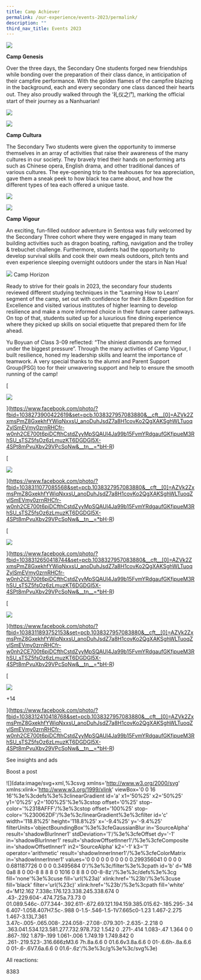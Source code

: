 ```yaml
---
title: Camp Achiever
permalink: /our-experience/events-2023/permalink/
description: ""
third_nav_title: Events 2023
---
```

![](/images/camp%201.jpg)

**Camp Genesis**

Over the three days, the Secondary One students forged new friendships while bonding over the preparation of their class dance, in anticipation of their campfire performance. With the golden flames of the campfire blazing in the background, each and every secondary one class danced their hearts out. They also proudly walked through the ‘礼仪之门, marking the official start of their journey as a Nanhuarian!

![](/images/2023%20camp%203.jpg)

![](/images/2023%20camp%20genesis%204.jpg)

**Camp Cultura**

The Secondary Two students were given the opportunity to immerse themselves in an array of activities that raise their awareness of the many cultures in our society. They bravely tried their hands on performing arts such as Chinese opera, English drama, and other traditional dances of various cultures. The eye-opening trip to the teahouses for tea appreciation, gave them a sneak peek to how black tea came about, and how the different types of tea each offered a unique taste.

![](/images/2023%20camp%20cultura%20dance.jpg)

![](/images/2023%20camp%20cultura%20tea%20appreciation.jpg)

**Camp Vigour**

An exciting, fun-filled outdoor adventure in Sentosa was fully welcomed by the Secondary Three cohort where they were engaged in many team building activities such as dragon boating, rafting, navigation and the trolley & trebuchet challenge. Furthermore, students had the opportunity to develop survival skills and cook their own meals outdoors, pitch tents and even experience sleeping overnight outdoors under the stars in Nan Hua!

![](/images/2023%20camp%20vigour%20beach.jpg)
Camp Horizon

Ready to strive for their goals in 2023, the secondary four students reviewed different studying techniques in the “Learning How to Learn’ segment of the camp, set out with confidence for their 8.8km Expedition for Excellence and visited various institutes of higher learning to develop resilience and make a more informed choice in their future career pathways. On top of that, students suited up for a luxurious fine dining experience where they picked up skills on social etiquette that prepared them for life ahead.

Yu Boyuan of Class 3-09 reflected: “The shiniest diamonds are formed under the biggest pressure”. Through the many activities of Camp Vigour, I built resilience, honed my leadership skills and learnt the importance of teamwork. A very special thanks to the alumni and Parent Support Group(PSG) too for their unwavering support and help to ensure the smooth running of the camp!

[

![](https://scontent.fsin6-1.fna.fbcdn.net/v/t39.30808-6/327314328_3435161033396655_610103574150862459_n.jpg?stp=dst-jpg_p600x600&_nc_cat=111&ccb=1-7&_nc_sid=730e14&_nc_ohc=YjUwQ2DuU_EAX9mj-pD&_nc_ht=scontent.fsin6-1.fna&oh=00_AfCibXwl8N5__0ugwRBECfKhdkmCz_-DiXTECgAILSNrag&oe=6419EAB9)

](https://www.facebook.com/photo/?fbid=1038273900422619&set=pcb.1038327957083880&__cft__[0]=AZVk2ZxmsPmZ8GxekhfYWiqNxxsU_anoDuhJsdZ7a8H1covKo2QgXAKSghWLTuoqZylSmEVmy0zrnRHCfr-w0nh2CE700t6piDCfthCstdZyyMpSQAUl4Ja99b15FvmYRdgaufGKfjpueM3RhSU_sTSZ5fsOz6zLmuzKT6DGDGl5X-4SPt8mPvuXbv29VPcSoNw&__tn__=*bH-R)

[

![](https://scontent.fsin6-1.fna.fbcdn.net/v/t39.30808-6/327575337_1566664180508094_5279543350536287512_n.jpg?stp=dst-jpg_p600x600&_nc_cat=102&ccb=1-7&_nc_sid=730e14&_nc_ohc=EwpT_ZkimkoAX9KK0Vz&_nc_ht=scontent.fsin6-1.fna&oh=00_AfBjMoxF_mxqNXgcIVMO8jQavDo-yOjZM5TS2EWDsvHMFA&oe=641A4978)

](https://www.facebook.com/photo/?fbid=1038311077085568&set=pcb.1038327957083880&__cft__[0]=AZVk2ZxmsPmZ8GxekhfYWiqNxxsU_anoDuhJsdZ7a8H1covKo2QgXAKSghWLTuoqZylSmEVmy0zrnRHCfr-w0nh2CE700t6piDCfthCstdZyyMpSQAUl4Ja99b15FvmYRdgaufGKfjpueM3RhSU_sTSZ5fsOz6zLmuzKT6DGDGl5X-4SPt8mPvuXbv29VPcSoNw&__tn__=*bH-R)

[

![](https://scontent.fsin6-1.fna.fbcdn.net/v/t39.30808-6/326476231_677774520800987_4675090288975777607_n.jpg?stp=dst-jpg_p600x600&_nc_cat=110&ccb=1-7&_nc_sid=730e14&_nc_ohc=8HhdEQgCt4wAX8ECEXI&_nc_ht=scontent.fsin6-1.fna&oh=00_AfD3rlQuAx0HuwiEltARpWAGkVdnnJSAWZIuuoWykghXXg&oe=641B902F)

](https://www.facebook.com/photo/?fbid=1038312650418744&set=pcb.1038327957083880&__cft__[0]=AZVk2ZxmsPmZ8GxekhfYWiqNxxsU_anoDuhJsdZ7a8H1covKo2QgXAKSghWLTuoqZylSmEVmy0zrnRHCfr-w0nh2CE700t6piDCfthCstdZyyMpSQAUl4Ja99b15FvmYRdgaufGKfjpueM3RhSU_sTSZ5fsOz6zLmuzKT6DGDGl5X-4SPt8mPvuXbv29VPcSoNw&__tn__=*bH-R)

[

![](https://scontent.fsin6-1.fna.fbcdn.net/v/t39.30808-6/327736988_918222762517993_247668235661551209_n.jpg?stp=dst-jpg_p600x600&_nc_cat=103&ccb=1-7&_nc_sid=730e14&_nc_ohc=Enz64E7aAYkAX-oAaW9&_nc_ht=scontent.fsin6-1.fna&oh=00_AfBFK09CNCmalma0W6twak1D8wNQYWEMe9XigY4M7XaA0w&oe=641B480E)

](https://www.facebook.com/photo/?fbid=1038311893752153&set=pcb.1038327957083880&__cft__[0]=AZVk2ZxmsPmZ8GxekhfYWiqNxxsU_anoDuhJsdZ7a8H1covKo2QgXAKSghWLTuoqZylSmEVmy0zrnRHCfr-w0nh2CE700t6piDCfthCstdZyyMpSQAUl4Ja99b15FvmYRdgaufGKfjpueM3RhSU_sTSZ5fsOz6zLmuzKT6DGDGl5X-4SPt8mPvuXbv29VPcSoNw&__tn__=*bH-R)

[

![](https://scontent.fsin6-1.fna.fbcdn.net/v/t39.30808-6/326524107_627642718899488_603740200788759436_n.jpg?stp=dst-jpg_p600x600&_nc_cat=107&ccb=1-7&_nc_sid=730e14&_nc_ohc=aZby05cEMccAX9n24Lh&_nc_ht=scontent.fsin6-1.fna&oh=00_AfBM89dxpzcW3Rn6MMJWMBlTWt0T-yo8HtvB2QbTV3DhBg&oe=641AAF98)

+14

](https://www.facebook.com/photo/?fbid=1038312410418768&set=pcb.1038327957083880&__cft__[0]=AZVk2ZxmsPmZ8GxekhfYWiqNxxsU_anoDuhJsdZ7a8H1covKo2QgXAKSghWLTuoqZylSmEVmy0zrnRHCfr-w0nh2CE700t6piDCfthCstdZyyMpSQAUl4Ja99b15FvmYRdgaufGKfjpueM3RhSU_sTSZ5fsOz6zLmuzKT6DGDGl5X-4SPt8mPvuXbv29VPcSoNw&__tn__=*bH-R)

See insights and ads

Boost a post

![](data:image/svg+xml,%3csvg xmlns='http://www.w3.org/2000/svg' xmlns:xlink='http://www.w3.org/1999/xlink' viewBox='0 0 16 16'%3e%3cdefs%3e%3clinearGradient id='a' x1='50%25' x2='50%25' y1='0%25' y2='100%25'%3e%3cstop offset='0%25' stop-color='%2318AFFF'/%3e%3cstop offset='100%25' stop-color='%230062DF'/%3e%3c/linearGradient%3e%3cfilter id='c' width='118.8%25' height='118.8%25' x='-9.4%25' y='-9.4%25' filterUnits='objectBoundingBox'%3e%3cfeGaussianBlur in='SourceAlpha' result='shadowBlurInner1' stdDeviation='1'/%3e%3cfeOffset dy='-1' in='shadowBlurInner1' result='shadowOffsetInner1'/%3e%3cfeComposite in='shadowOffsetInner1' in2='SourceAlpha' k2='-1' k3='1' operator='arithmetic' result='shadowInnerInner1'/%3e%3cfeColorMatrix in='shadowInnerInner1' values='0 0 0 0 0 0 0 0 0 0.299356041 0 0 0 0 0.681187726 0 0 0 0.3495684 0'/%3e%3c/filter%3e%3cpath id='b' d='M8 0a8 8 0 00-8 8 8 8 0 1016 0 8 8 0 00-8-8z'/%3e%3c/defs%3e%3cg fill='none'%3e%3cuse fill='url(%23a)' xlink:href='%23b'/%3e%3cuse fill='black' filter='url(%23c)' xlink:href='%23b'/%3e%3cpath fill='white' d='M12.162 7.338c.176.123.338.245.338.674 0 .43-.229.604-.474.725a.73.73 0 01.089.546c-.077.344-.392.611-.672.69.121.194.159.385.015.62-.185.295-.346.407-1.058.407H7.5c-.988 0-1.5-.546-1.5-1V7.665c0-1.23 1.467-2.275 1.467-3.13L7.361 3.47c-.005-.065.008-.224.058-.27.08-.079.301-.2.635-.2.218 0 .363.041.534.123.581.277.732.978.732 1.542 0 .271-.414 1.083-.47 1.364 0 0 .867-.192 1.879-.199 1.061-.006 1.749.19 1.749.842 0 .261-.219.523-.316.666zM3.6 7h.8a.6.6 0 01.6.6v3.8a.6.6 0 01-.6.6h-.8a.6.6 0 01-.6-.6V7.6a.6.6 0 01.6-.6z'/%3e%3c/g%3e%3c/svg%3e)

All reactions:

8383